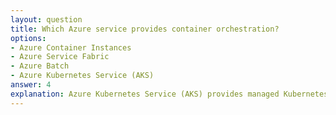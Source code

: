 ```yaml
---
layout: question
title: Which Azure service provides container orchestration?
options:
- Azure Container Instances
- Azure Service Fabric
- Azure Batch
- Azure Kubernetes Service (AKS)
answer: 4
explanation: Azure Kubernetes Service (AKS) provides managed Kubernetes container orchestration, making it easy to deploy and manage containerized applications at scale.
---
```

